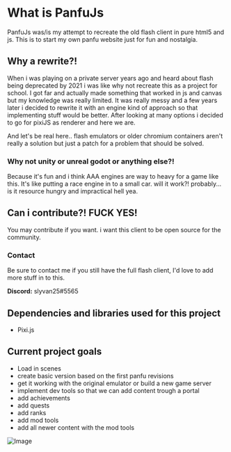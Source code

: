# What is PanfuJs

PanfuJs was/is my attempt to recreate the old flash client in pure html5 and js.
This is to start my own panfu website just for fun and nostalgia.

## Why a rewrite?!

When i was playing on a private server years ago and heard about flash being deprecated by 2021 i was like why not recreate this as a project for school.
I got far and actually made something that worked in js and canvas but my knowledge was really limited.
It was really messy and a few years later i decided to rewrite it with an engine kind of approach so that implementing stuff would be better.
After looking at many options i decided to go for pixiJS as renderer and here we are.

And let's be real here.. flash emulators or older chromium containers aren't really a solution but just a patch for a problem that should be solved.

### Why not unity or unreal godot or anything else?!
Because it's fun and i think AAA engines are way to heavy for a game like this.
It's like putting a race engine in to a small car. will it work?! probably... is it resource hungry and impractical hell yea.


## Can i contribute?! FUCK YES!
You may contribute if you want. i want this client to be open source for the community.

### Contact

Be sure to contact me if you still have the full flash client, I'd love to add more stuff in to this.

**Discord:** slyvan25#5565


## Dependencies and libraries used for this project
- Pixi.js

## Current project goals
- Load in scenes
- create basic version based on the first panfu revisions
- get it working with the original emulator or build a new game server
- implement dev tools so that we can add content trough a portal
- add achievements
- add quests
- add ranks
- add mod tools
- add all newer content with the mod tools

![Image](https://tcrf.net/images/thumb/3/37/Panfu-Map_Nov07.jpg/400px-Panfu-Map_Nov07.jpg)

